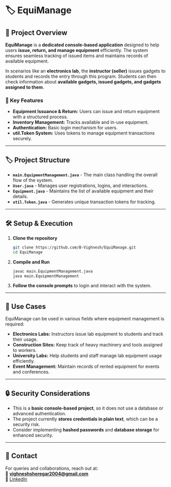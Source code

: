 # 🏷 **EquiManage**

## 📌 **Project Overview**
**EquiManage** is a **dedicated console-based application** designed to help users **issue, return, and manage equipment** efficiently. The system ensures seamless tracking of issued items and maintains records of available equipment.

In scenarios like an **electronics lab**, the **instructor (seller)** issues gadgets to students and records the entry through this program. Students can then check information about **available gadgets, issued gadgets, and gadgets assigned to them**.

### 🚀 **Key Features**
- **Equipment Issuance & Return:** Users can issue and return equipment with a structured process.
- **Inventory Management:** Tracks available and in-use equipment.
- **Authentication:** Basic login mechanism for users.
- **util.Token System:** Uses tokens to manage equipment transactions securely.

---

## 🏷 **Project Structure**
- **`main.EquipmentManagement.java`** - The main class handling the overall flow of the system.
- **`User.java`** - Manages user registrations, logins, and interactions.
- **`Equipment.java`** - Maintains the list of available equipment and their details.
- **`util.Token.java`** - Generates unique transaction tokens for tracking.

---

## 🛠️ **Setup & Execution**
1. **Clone the repository**
   ```sh
   git clone https://github.com/B-Vighnesh/EquiManage.git
   cd EquiManage
   ```
2. **Compile and Run**
   ```sh
   javac main.EquipmentManagement.java
   java main.EquipmentManagement
   ```
3. **Follow the console prompts** to login and interact with the system.

---

## 🔧 **Use Cases**
EquiManage can be used in various fields where equipment management is required:
- **Electronics Labs:** Instructors issue lab equipment to students and track their usage.
- **Construction Sites:** Keep track of heavy machinery and tools assigned to workers.
- **University Labs:** Help students and staff manage lab equipment usage efficiently.
- **Event Management:** Maintain records of rented equipment for events and conferences.

---

## 🔒 **Security Considerations**
- This is a **basic console-based project**, so it does not use a database or advanced authentication.
- The project currently **stores credentials in plain text**, which can be a security risk.
- Consider implementing **hashed passwords** and **database storage** for enhanced security.

---

## 📩 **Contact**
For queries and collaborations, reach out at:  
📧 **vighneshsheregar2004@gmail.com**  
🔗 [LinkedIn](https://www.linkedin.com/in/b-vighnesh-kumar/)  


